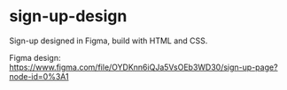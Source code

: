 # sign-up-design
Sign-up designed in Figma, build with HTML and CSS. 

Figma design: https://www.figma.com/file/OYDKnn6iQJa5VsOEb3WD30/sign-up-page?node-id=0%3A1
